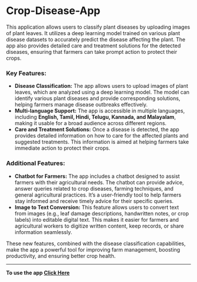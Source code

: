 # Crop-Disease-App

This application allows users to classify plant diseases by uploading images of plant leaves. It utilizes a deep learning model trained on various plant disease datasets to accurately predict the disease affecting the plant. The app also provides detailed care and treatment solutions for the detected diseases, ensuring that farmers can take prompt action to protect their crops. 

### Key Features:
- **Disease Classification:** The app allows users to upload images of plant leaves, which are analyzed using a deep learning model. The model can identify various plant diseases and provide corresponding solutions, helping farmers manage disease outbreaks effectively.
- **Multi-language Support:** The app is accessible in multiple languages, including **English, Tamil, Hindi, Telugu, Kannada, and Malayalam**, making it usable for a broad audience across different regions.
- **Care and Treatment Solutions:** Once a disease is detected, the app provides detailed information on how to care for the affected plants and suggested treatments. This information is aimed at helping farmers take immediate action to protect their crops.

### Additional Features:
- **Chatbot for Farmers:** The app includes a chatbot designed to assist farmers with their agricultural needs. The chatbot can provide advice, answer queries related to crop diseases, farming techniques, and general agricultural practices. It’s a user-friendly tool to help farmers stay informed and receive timely advice for their specific queries. 
- **Image to Text Conversion:** This feature allows users to convert text from images (e.g., leaf damage descriptions, handwritten notes, or crop labels) into editable digital text. This makes it easier for farmers and agricultural workers to digitize written content, keep records, or share information seamlessly.

These new features, combined with the disease classification capabilities, make the app a powerful tool for improving farm management, boosting productivity, and ensuring better crop health.

---

**To use the app [Click Here](https://lordmodh-cropdisease.streamlit.app)**
